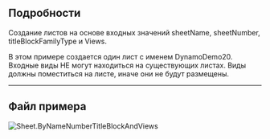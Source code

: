 ## Подробности
Создание листов на основе входных значений sheetName, sheetNumber, titleBlockFamilyType и Views.

В этом примере создается один лист с именем DynamoDemo20. Входные виды НЕ могут находиться на существующих листах. Виды должны поместиться на листе, иначе они не будут размещены.

___
## Файл примера

![Sheet.ByNameNumberTitleBlockAndViews](./Revit.Elements.Views.Sheet.ByNameNumberTitleBlockAndViews_img.jpg)
